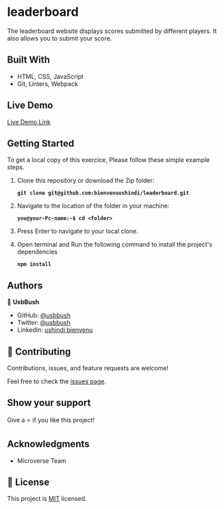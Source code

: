# leaderboard
The leaderboard website displays scores submitted by different players. It also allows you to submit your score.

## Built With


- HTML, CSS, JavaScript
- Git, Linters, Webpack

## Live Demo 

[Live Demo Link](https://bienvenuushindi.github.io/leaderboard/dist/index.html)

## Getting Started
To get a local copy of this exercice, Please follow these simple example steps.

1. Clone this repository or download the Zip folder:

   **``git clone git@github.com:bienvenuushindi/leaderboard.git``**

2. Navigate to the location of the folder in your machine:

    **``you@your-Pc-name:~$ cd <folder>``**

3. Press Enter to navigate to your local clone.

4. Open terminal and Run the following command to install the project's dependencies

    **``npm install``**

## Authors

👤 **UsbBush**

- GitHub: [@usbbush](https://github.com/bienvenuushindi/)
- Twitter: [@usbbush](https://twitter.com/usbbush)
- LinkedIn: [ushindi bienvenu](https://www.linkedin.com/in/ushindi-bienvenu-894b2b141/)


## 🤝 Contributing

Contributions, issues, and feature requests are welcome!

Feel free to check the [issues page](../../issues/).

## Show your support

Give a ⭐️ if you like this project!

## Acknowledgments

- Microverse Team 


## 📝 License

This project is [MIT](./MIT.md) licensed.
